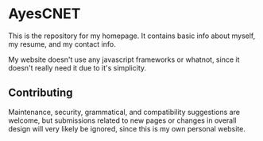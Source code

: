 # AyesCNET

This is the repository for my homepage. It contains basic info about myself, my
resume, and my contact info.

My website doesn't use any javascript frameworks or whatnot, since it doesn't really
need it due to it's simplicity.

## Contributing

Maintenance, security, grammatical, and compatibility suggestions are welcome, but
submissions related to new pages or changes in overall design will very likely be
ignored, since this is my own personal website.
